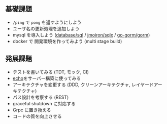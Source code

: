 ## 基礎課題

- `/ping` で `pong` を返すようにしよう
- ユーザ名の更新処理を追加しよう
- mysql を導入しよう ([database/sql](https://pkg.go.dev/database/sql) / [jmoiron/sqlx](https://github.com/jmoiron/sqlx) / [go-gorm/gorm](https://github.com/go-gorm/gorm))
- docker で 開発環境を作ってみよう (multi stage build)

## 発展課題

- テストを書いてみる (TDT, モック, CI)
- [echo](https://echo.labstack.com/)をサーバー構築に使ってみる
- アーキテクチャを変更する (DDD, クリーンアーキテクチャ, レイヤードアーキテクチャ)
- パス設計を考察する (REST)
- graceful shutdown に対応する
- Grpc に置き換える
- コードの質を向上させる
